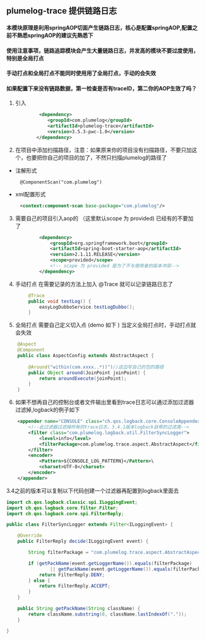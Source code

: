 ## plumelog-trace 提供链路日志

#### 本模块原理是利用springAOP切面产生链路日志，核心是配置springAOP,配置之前不熟悉springAOP的建议先熟悉下

#### 使用注意事项，链路追踪模块会产生大量链路日志，并发高的模块不要过度使用，特别是全局打点

#### 手动打点和全局打点不能同时使用用了全局打点，手动的会失效

#### 如果配置下来没有链路数据，第一检查是否有traceID，第二你的AOP生效了吗？

1. 引入
```xml
            <dependency>
               <groupId>com.plumelog</groupId>
               <artifactId>plumelog-trace</artifactId>
               <version>3.5.3-pwc-1.0</version>
           </dependency>
```

2. 在项目中添加扫描路径，注意：如果原来你的项目没有扫描路径，不要只加这个，也要把你自己的项目的加了，不然只扫描plumelog的路径了

* 注解形式

```  
     @ComponentScan("com.plumelog")
```  
* xml配置形式

``` xml 
     <context:component-scan base-package="com.plumelog"/>
```  

3. 需要自己的项目引入aop的 （这里默认scope 为 provided) 已经有的不要加了
```xml
            <dependency>
                <groupId>org.springframework.boot</groupId>
                <artifactId>spring-boot-starter-aop</artifactId>
                <version>2.1.11.RELEASE</version>
                <scope>provided</scope>
                <!-- scope 为 provided 是为了不与使用者的版本冲突-->
            </dependency>
```         
4. 手动打点 在需要记录的方法上加入 @Trace 就可以记录链路日志了

```java
        @Trace
        public void testLog() {
            easyLogDubboService.testLogDubbo();
        }
```
5. 全局打点 需要自己定义切入点 (demo 如下 )  当定义全局打点时，手动打点就会失效

```java
    @Aspect
    @Component
    public class AspectConfig extends AbstractAspect {
    
        @Around("within(com.xxxx..*))")//这边写自己的包的路径
        public Object around(JoinPoint joinPoint) {
            return aroundExecute(joinPoint);
        }
    }
```
6. 如果不想再自己的控制台或者文件输出里看到trace日志可以通过添加过滤器过滤掉,logback的例子如下

```xml
    <appender name="CONSOLE" class="ch.qos.logback.core.ConsoleAppender">
        <!--此过滤器过滤掉所有的trace日志，3.4.1版本logback自带的过滤类-->
        <filter class="com.plumelog.logback.util.FilterSyncLogger">
            <level>info</level>
            <filterPackage>com.plumelog.trace.aspect.AbstractAspect</filterPackage>
        </filter>
        <encoder>
            <Pattern>${CONSOLE_LOG_PATTERN}</Pattern>\
            <charset>UTF-8</charset>
        </encoder>
    </appender>
```
3.4之前的版本可以复制以下代码创建一个过滤器再配置到logback里面去

```java
import ch.qos.logback.classic.spi.ILoggingEvent;
import ch.qos.logback.core.filter.Filter;
import ch.qos.logback.core.spi.FilterReply;

public class FilterSyncLogger extends Filter<ILoggingEvent> {

    @Override
    public FilterReply decide(ILoggingEvent event) {

        String filterPackage = "com.plumelog.trace.aspect.AbstractAspect";

        if (getPackName(event.getLoggerName()).equals(filterPackage)
                || getPackName(event.getLoggerName()).equals(filterPackage)) {
            return FilterReply.DENY;
        } else {
            return FilterReply.ACCEPT;
        }
    }

    public String getPackName(String className) {
        return className.substring(0, className.lastIndexOf("."));
    }

}
```